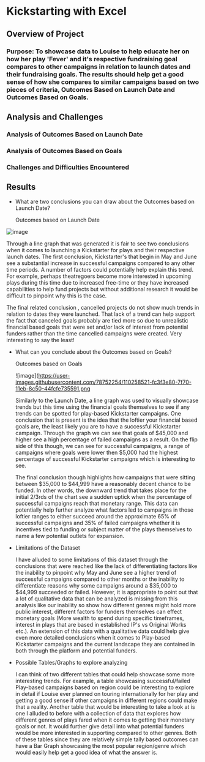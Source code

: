 # Kickstarting with Excel 

## Overview of Project

### Purpose: To showcase data to Louise to help educate her on how her play 'Fever' and it's respective fundraising goal compares to other campaigns in relation to launch dates and their fundraising goals. The results should help get a good sense of how she compares to similar campaigns based on two pieces of criteria, Outcomes Based on Launch Date and Outcomes Based on Goals.

## Analysis and Challenges

### Analysis of Outcomes Based on Launch Date

### Analysis of Outcomes Based on Goals

### Challenges and Difficulties Encountered

## Results

- What are two conclusions you can draw about the Outcomes based on Launch Date?

  Outcomes based on Launch Date

![image](https://user-images.githubusercontent.com/78752254/110258541-1e38c100-7f71-11eb-971d-214f8693a88e.png)

  Through a line graph that was generated it is fair to see two conclusions when it comes to launching a Kickstarter for plays and their respective launch dates. The first conclusion, Kickstarter's that begin in May and June see a substantial increase in successful campaigns compared to any other time periods. A number of factors could potentially help explain this trend. For example, perhaps theatregoers become more interested in upcoming plays during this time due to increased free-time or they have increased capabilities to help fund projects but without additional research it would be difficult to pinpoint why this is the case. 

  The final related conclusion , cancelled projects do not show much trends in relation to dates they were launched. That lack of a trend can help support the fact that canceled goals probably are tied more so due to unrealistic financial based goals that were set and/or lack of interest from potential funders rather than the time cancelled campaigns were created. Very interesting to say the least! 

- What can you conclude about the Outcomes based on Goals?

  Outcomes based on Goals
  
  ![image](https://user-images.githubusercontent.com/78752254/110258521-fc3f3e80-7f70-11eb-8c50-44fcfe735591.png

  Similarly to the Launch Date, a line graph was used to visually showcase trends but this time using the financial goals themselves to see if any trends can be spotted for play-based Kickstarter campaigns. One conclusion that is present is the idea that the loftier your financial based goals are, the least likely you are to have a successful Kickstarter campaign. Through the graph we can see that goals of $45,000 and higher see a high percentage of failed campaigns as a result. On the flip side of this though, we can see for successful campaigns, a range of campaigns where goals were lower then $5,000 had the highest percentage of successful Kickstarter campaigns which is interesting to see. 

  The final conclusion though highlights how campaigns that were sitting between $35,000 to $44,999 have a reasonably decent chance to be funded. In other words, the downward trend that takes place for the initial 2/3rds of the chart see a sudden uptick when the percentage of successful campaigns reach that monetary range. This data can potentially help further analyze what factors led to campaigns in those loftier ranges to either succeed around the approximate 65% of successful campaigns and 35% of failed campaigns whether it is incentives tied to funding or subject matter of the plays themselves to name a few potential outlets for expansion.  

- Limitations of the Dataset

  I have alluded to some limitations of this dataset through the conclusions that were reached like the lack of differentiating factors like the inability to pinpoint why May and June see a higher trend of successful campaigns compared to other months or the inability to differentiate reasons why some campaigns around a $35,000 to $44,999 succeeded or failed. However, it is appropriate to point out that a lot of qualitative data that can be analyzed is missing from this analysis like our inability so show how different genres might hold more public interest, different factors for funders themselves can effect monetary goals (More wealth to spend during specific timeframes, interest in plays that are based in established IP's vs Original Works etc.). An extension of this data with a qualitative data could help give even more detailed conclusions when it comes to Play-based Kickstarter campaigns and the current landscape they are contained in both through the platform and potential funders. 

- Possible Tables/Graphs to explore analyzing 

  I can think of two different tables that could help showcase some more interesting trends. For example, a table showcasing successful/failed Play-based campaigns based on region could be interesting to explore in detail if Louise ever planned on touring internationally for her play and getting a good sense if other campaigns in different regions could make that a reality. Another table that would be interesting to take a look at is one I alluded to before with a collection of data that explores how different genres of plays fared when it comes to getting their monetary goals or not. It would further give detail into what potential funders would be more interested in supporting compared to other genres. Both of these tables since they are relatively simple tally based outcomes can have a Bar Graph showcasing the most popular region/genre which would easily help get a good idea of what the answer is.  

